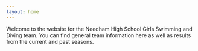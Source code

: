 ```yaml
---
layout: home
---
```


Welcome to the website for the Needham High School Girls Swimming and Diving team.
You can find general team information here as well as results from the current and past seasons.
